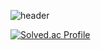 ![header](https://capsule-render.vercel.app/api?type=waving&color=gradient&height=300&section=header&text=kunwoo%20kim&fontSize=80&fontAlignY=40&desc=Backend%20Developer&descSize=30&descAlign=70&animation=twinkling)

<!--[![Hits](https://hits.seeyoufarm.com/api/count/incr/badge.svg?url=https%3A%2F%2Fgithub.com%2Fgbugi&count_bg=%23FD53A5&title_bg=%2398847A&icon=&icon_color=%23E7E7E7&title=hits&edge_flat=true)](https://hits.seeyoufarm.com)-->

<!--![건부기's GitHub stats](https://github-readme-stats.vercel.app/api?username=gbugi&show_icons=true&theme=radical)-->
<!--![건부기's GitHub stats](https://github-readme-stats.vercel.app/api?username=dryrain22&show_icons=true&theme=gruvbox)-->
[![Solved.ac Profile](http://mazassumnida.wtf/api/v2/generate_badge?boj=pigonhair)](https://solved.ac/pigonhair/)

<!--
# :sparkles:TECH STACKS
### Main Languages
![Java](https://img.shields.io/badge/Java-007396.svg?&style=appveyor&logo=Java&logoColor=white)

### Sub Languages
![C#](https://img.shields.io/badge/C%23-239120?style=flat&logo=unity&logoColor=white)
![Python](https://img.shields.io/badge/Python-3776AB.svg?&style=appveyor&logo=Python&logoColor=white)

### Framework
![Spring](https://img.shields.io/badge/Spring-6DB33F.svg?&style=appveyor&logo=Spring&logoColor=white)
![Spring Boot](https://img.shields.io/badge/Spring%20Boot-6DB33F.svg?&style=appveyor&logo=Spring&logoColor=white)
![Docker](https://img.shields.io/badge/Docker-2496ED.svg?&style=appveyor&logo=Docker&logoColor=white)

### Tools
![Git](https://img.shields.io/badge/Git-F05032.svg?&style=appveyor&logo=Git&logoColor=white)
![GitHub](https://img.shields.io/badge/GitHub-181717.svg?&style=appveyor&logo=GitHub&logoColor=white)
![GitLab](https://img.shields.io/badge/GitLab-FC6D26.svg?&style=appveyor&logo=GitLab&logoColor=white)

### Database(DB)
![MSSQL] 
![MySQL](https://img.shields.io/badge/MySQL-4479A1.svg?&style=appveyor&logo=MySQL&logoColor=white)
![MariaDB](https://img.shields.io/badge/MariaDB-003545.svg?&style=appveyor&logo=MariaDB&logoColor=white)
![Redis] 

<!--
### Operation System
![Windows](https://img.shields.io/badge/Windows-0078D6.svg?&style=appveyor&logo=Windows&logoColor=white)
![Linux](https://img.shields.io/badge/Linux-FCC624.svg?&style=appveyor&logo=Linux&logoColor=black)
-->
<!--# :mailbox_with_mail: Contacts   
[![Gmail Badge](https://img.shields.io/badge/Gmail-d14836?style=appveyor&logo=Gmail&logoColor=white&link=mailto:dryrainee@gmail.com)](mailto:dryrainee@gmail.com)
[![Naver Badge](https://img.shields.io/badge/Naver-03C75A?style=appveyor&logo=Naver&logoColor=white&link=mailto:dryrain94@naver.com)](mailto:dryrain94@naver.com)
-->
